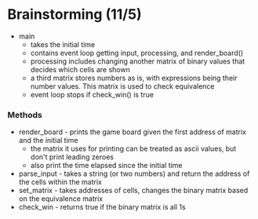 # Brainstorming (11/5)

* main
    - takes the initial time
    - contains event loop getting input, processing, and render_board()
    - processing includes changing another matrix of binary values that decides which cells are shown
    - a third matrix stores numbers as is, with expressions being their number values. This matrix is used to check equivalence
    - event loop stops if check_win() is true

### Methods

* render_board - prints the game board given the first address of matrix and the initial time
    - the matrix it uses for printing can be treated as ascii values, but don't print leading zeroes
    - also print the time elapsed since the initial time
* parse_input - takes a string (or two numbers) and return the address of the cells within the matrix
* set_matrix - takes addresses of cells, changes the binary matrix based on the equivalence matrix
* check_win - returns true if the binary matrix is all 1s

